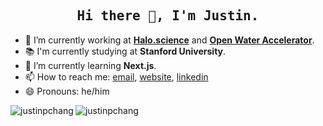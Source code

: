 <h2 align="center"><samp>Hi there 👋, I'm Justin.</samp></h2>

- 🔭 I’m currently working at **<a href="halo.science">Halo.science</a>** and **<a href="https://openwatervc.com/">Open Water Accelerator</a>**.
- 📚 I'm currently studying at **Stanford University**.
- 🌱 I’m currently learning **Next.js**.
- 📫 How to reach me: [email](mailto:justin.p.chang@gmail.com), [website](http://justinpchang.com), [linkedin](https://www.linkedin.com/in/justin-chang-306735b2/)
- 😄 Pronouns: he/him

<img align="left" src="https://github-readme-stats.vercel.app/api/top-langs/?username=justinpchang&layout=compact&hide=html&theme=radical" alt="justinpchang" />
<img align="center" src="https://github-readme-stats.vercel.app/api?username=justinpchang&show_icons=true&theme=radical" alt="justinpchang" />
